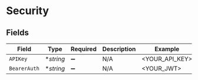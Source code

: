 # Security


## Fields

| Field              | Type               | Required           | Description        | Example            |
| ------------------ | ------------------ | ------------------ | ------------------ | ------------------ |
| `APIKey`           | **string*          | :heavy_minus_sign: | N/A                | <YOUR_API_KEY>     |
| `BearerAuth`       | **string*          | :heavy_minus_sign: | N/A                | <YOUR_JWT>         |